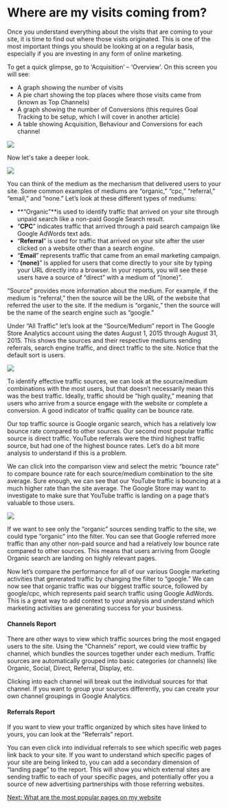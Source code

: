 Where are my visits coming from?
================================

Once you understand everything about the visits that are coming to your site, it is time to find out where those visits originated. This is one of the most important things you should be looking at on a regular basis, especially if you are investing in any form of online marketing.

To get a quick glimpse, go to ‘Acquisition’ – ‘Overview’. On this screen you will see:

*   A graph showing the number of visits
*   A pie chart showing the top places where those visits came from (known as Top Channels)
*   A graph showing the number of Conversions (this requires Goal Tracking to be setup, which I will cover in another article)
*   A table showing Acquisition, Behaviour and Conversions for each channel

![](/public/images/where-are-my-visitors-coming-from.jpg?width=500&height=375)

Now let's take a deeper look.

![](/public/images/acquisition-reports.jpg?width=500&height=230)

You can think of the medium as the mechanism that delivered users to your site. Some common examples of mediums are “organic,” “cpc,” “referral,” “email,” and “none.” Let’s look at these different types of mediums:

*   **“Organic”**is used to identify traffic that arrived on your site through unpaid search like a non-paid Google Search result.
*   “**CPC**” indicates traffic that arrived through a paid search campaign like Google AdWords text ads.
*   “**Referral**” is used for traffic that arrived on your site after the user clicked on a website other than a search engine.
*   “**Email**” represents traffic that came from an email marketing campaign.
*   “**(none)**” is applied for users that come directly to your site by typing your URL directly into a browser. In your reports, you will see these users have a source of “direct” with a medium of “(none)”.

“Source” provides more information about the medium. For example, if the medium is “referral,” then the source will be the URL of the website that referred the user to the site. If the medium is “organic,” then the source will be the name of the search engine such as “google.”

Under “All Traffic” let’s look at the “Source/Medium” report in The Google Store Analytics account using the dates August 1, 2015 through August 31, 2015. This shows the sources and their respective mediums sending referrals, search engine traffic, and direct traffic to the site. Notice that the default sort is users.

![](/public/images/acquisition-reports-2.jpg?width=500&height=250)

To identify effective traffic sources, we can look at the source/medium combinations with the most users, but that doesn’t necessarily mean this was the best traffic. Ideally, traffic should be “high quality,” meaning that users who arrive from a source engage with the website or complete a conversion. A good indicator of traffic quality can be bounce rate.

Our top traffic source is Google organic search, which has a relatively low bounce rate compared to other sources. Our second most popular traffic source is direct traffic. YouTube referrals were the third highest traffic source, but had one of the highest bounce rates. Let’s do a bit more analysis to understand if this is a problem.

We can click into the comparison view and select the metric “bounce rate” to compare bounce rate for each source/medium combination to the site average. Sure enough, we can see that our YouTube traffic is bouncing at a much higher rate than the site average. The Google Store may want to investigate to make sure that YouTube traffic is landing on a page that’s valuable to those users.

![](/public/images/acquisition-reports-3.jpg?width=500&height=250)

If we want to see only the “organic” sources sending traffic to the site, we could type “organic” into the filter. You can see that Google referred more traffic than any other non-paid source and had a relatively low bounce rate compared to other sources. This means that users arriving from Google Organic search are landing on highly relevant pages.

Now let’s compare the performance for all of our various Google marketing activities that generated traffic by changing the filter to “google.” We can now see that organic traffic was our biggest traffic source, followed by google/cpc, which represents paid search traffic using Google AdWords. This is a great way to add context to your analysis and understand which marketing activities are generating success for your business.

#### Channels Report

There are other ways to view which traffic sources bring the most engaged users to the site. Using the “Channels” report, we could view traffic by channel, which bundles the sources together under each medium. Traffic sources are automatically grouped into basic categories (or channels) like Organic, Social, Direct, Referral, Display, etc.

Clicking into each channel will break out the individual sources for that channel. If you want to group your sources differently, you can create your own channel groupings in Google Analytics.

#### Referrals Report

If you want to view your traffic organized by which sites have linked to yours, you can look at the “Referrals” report.

You can even click into individual referrals to see which specific web pages link back to your site. If you want to understand which specific pages of your site are being linked to, you can add a secondary dimension of “landing page” to the report. This will show you which external sites are sending traffic to each of your specific pages, and potentially offer you a source of new advertising partnerships with those referring websites.

[Next: What are the most popular pages on my website](/google-analytics-guide/what-are-the-most-popular-pages-on-my-website/)